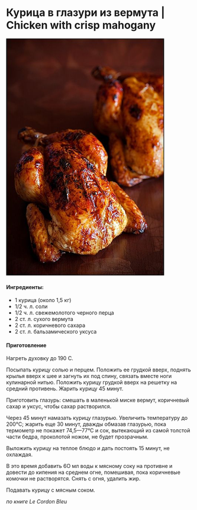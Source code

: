 ﻿---
image: ../pics/d20cd5511676f7e064f31bf7bba0d265.jpg
---
# Курица в глазури из вермута \| Chicken with crisp mahogany

![Chicken with crisp mahogany](../pics/d20cd5511676f7e064f31bf7bba0d265.jpg)

#### Ингредиенты:

* 1 курица \(около 1,5 кг\)
* 1/2 ч. л. соли
* 1/2 ч. л. свежемолотого черного перца
* 2 ст. л. сухого вермута
* 2 ст. л. коричневого сахара
* 2 ст. л. бальзамического уксуса

#### Приготовление

Нагреть духовку до 190 С.

Посыпать курицу солью и перцем. Положить ее грудкой вверх, поднять крылья вверх к шее и загнуть их под спину, связать вместе ноги кулинарной нитью. Положить курицу грудкой вверх на решетку на средний противень. Жарить курицу 45 минут.

Приготовить глазурь: смешать в маленькой миске вермут, коричневый сахар и уксус, чтобы сахар растворился.

Через 45 минут намазать курицу глазурью. Увеличить температуру до 200°С; жарить еще 30 минут, дважды обмазав глазурью, пока термометр не покажет 74,5—77°С и сок, вытекающий из самой толстой части бедра, проколотой ножом, не будет прозрачным.

Выложить курицу на теплое блюдо и дать постоять 15 минут, не охлаждая.

В это время добавить 6О мл воды к мясному соку на противне и довести до кипения на среднем огне, помешивая, пока коричневые комочки не растворятся. Снять с огня, удалить жир.

Подавать курицу с мясным соком.

_по книге Le Cordon Bleu_
